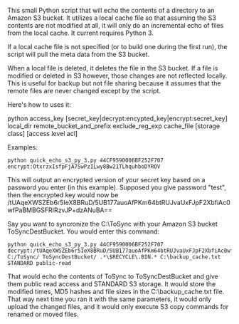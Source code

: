 This small Python script that will echo the contents of a directory to an Amazon S3 bucket. It utilizes a local cache file so that assuming the S3 contents are not modified at all, it will only do an incremental echo of files from the local cache. It current requires Python 3.

If a local cache file is not specified (or to build one during the first run), the script will pull the meta data from the S3 bucket.

When a local file is deleted, it deletes the file in the S3 bucket. If a file is modified or deleted in S3 however, those changes are not reflected locally. This is useful for backup but not file sharing because it assumes that the remote files are never changed except by the script.

Here's how to uses it:

python access_key [secret_key|decrypt:encypted_key|encrypt:secret_key] local_dir remote_bucket_and_prefix exclude_reg_exp cache_file [storage class] [access level acl]

Examples:

	python quick_echo_s3_py_3.py 44CF9590006BF252F707 encrypt:OtxrzxIsfpFjA7SwPzILwy8Bw21TLhquhboDYROV

This will output an encrypted version of your secret key based on a password you enter (in this example). Supposed you give password "test", then the encrypted key would now be /tUAqeXWSZEb6r5IeX8BRuD/5UB177auoAfPKm64btRUJvaUxFJpF2XbfiAc0wfPaBMBGSFRIRzvJP+dzANuBA==

Say you want to syncronize the C:\ToSync with your Amazon S3 bucket ToSyncDestBucket. You would enter this command:

	python quick_echo_s3_py_3.py 44CF9590006BF252F707 decrypt:/tUAqeXWSZEb6r5IeX8BRuD/5UB177auoAfPKm64btRUJvaUxFJpF2XbfiAc0wfPaBMBGSFRIRzvJP+dzANuBA== C:/ToSync/ ToSyncDestBucket/ .*\$RECYCLE\.BIN.* C:\backup_cache.txt STANDARD public-read
	
That would echo the contents of ToSync to ToSyncDestBucket and give them public read access and STANDARD S3 storage. It would store the modified times, MD5 hashes and file sizes in the C:\backup_cache.txt file. That way next time you ran it with the same parameters, it would only upload the changed files, and it would only execute S3 copy commands for renamed or moved files.
